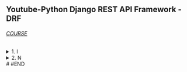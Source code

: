 ## Youtube-Python Django REST API Framework - DRF

###### [COURSE](https://www.youtube.com/watch?v=-LVXBuYzi00)

<details>
  <summary>1. I </summary>

```py

```

```py

```

```py

```

```py

```

```py

```

```py

```

</details>

<details>
  <summary>2. N </summary>

```py

```

```py

```

</details>
# #END